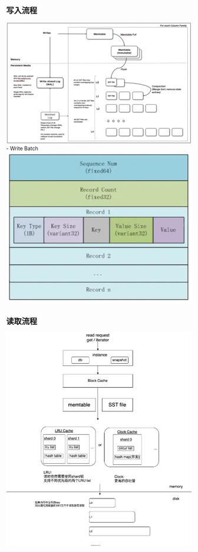 ## 写入流程
<img src="images/write-flow.png" width="960px" />
- Write Batch
<img src="images/write-batch.png" width="760px" />

## 读取流程
<img src="images/read-flow.png" width="760px" />
